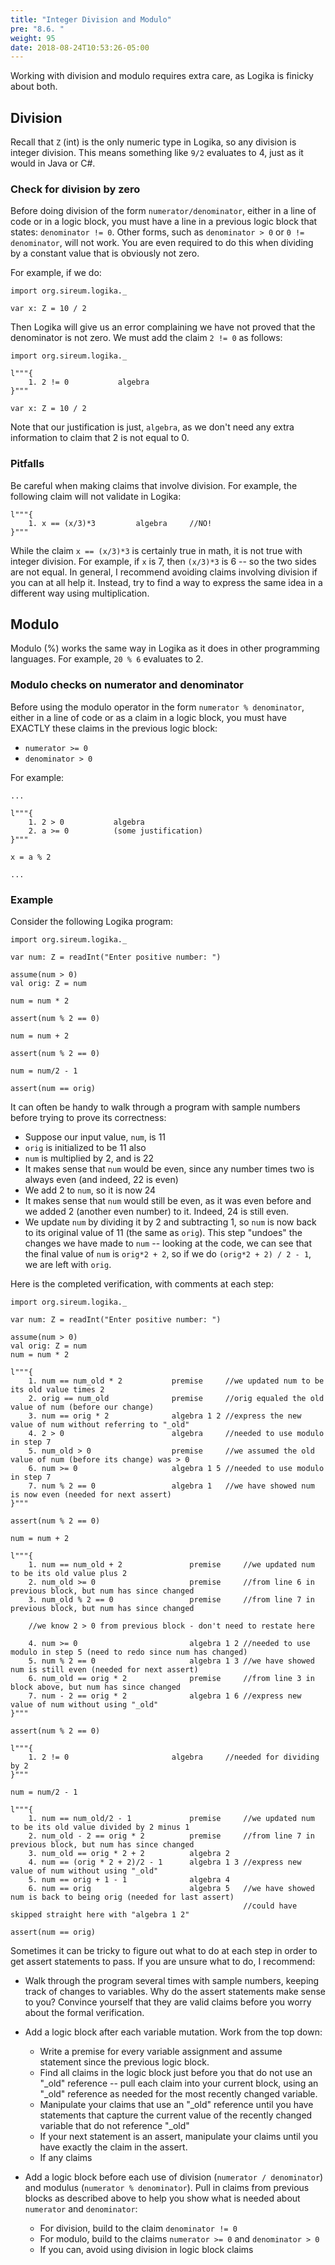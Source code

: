 ```yaml
---
title: "Integer Division and Modulo"
pre: "8.6. "
weight: 95
date: 2018-08-24T10:53:26-05:00
---
```


Working with division and modulo requires extra care, as Logika is finicky about both.

## Division

Recall that `Z` (int) is the only numeric type in Logika, so any division is integer division. This means something like `9/2` evaluates to 4, just as it would in Java or C#.

### Check for division by zero

Before doing division of the form `numerator/denominator`, either in a line of code or in a logic block, you must have a line in a previous logic block that states: `denominator != 0`. Other forms, such as `denominator > 0` or `0 != denominator`, will not work. You are even required to do this when dividing by a constant value that is obviously not zero.

For example, if we do:

```text
import org.sireum.logika._

var x: Z = 10 / 2
```

Then Logika will give us an error complaining we have not proved that the denominator is not zero. We must add the claim `2 != 0` as follows:

```text
import org.sireum.logika._

l"""{
    1. 2 != 0           algebra
}"""

var x: Z = 10 / 2
```

Note that our justification is just, `algebra`, as we don't need any extra information to claim that 2 is not equal to 0.

### Pitfalls

Be careful when making claims that involve division. For example, the following claim will not validate in Logika:

```text
l"""{
    1. x == (x/3)*3         algebra     //NO!
}"""
```

While the claim `x == (x/3)*3` is certainly true in math, it is not true with integer division. For example, if `x` is 7, then `(x/3)*3` is 6 -- so the two sides are not equal. In general, I recommend avoiding claims involving division if you can at all help it. Instead, try to find a way to express the same idea in a different way using multiplication.

## Modulo

Modulo (%) works the same way in Logika as it does in other programming languages. For example, `20 % 6` evaluates to 2.

### Modulo checks on numerator and denominator

Before using the modulo operator in the form `numerator % denominator`, either in a line of code or as a claim in a logic block, you must have EXACTLY these claims in the previous logic block:

- `numerator >= 0`
- `denominator > 0`

For example:

```text
...

l"""{
    1. 2 > 0           algebra
    2. a >= 0          (some justification)
}"""

x = a % 2

...
```

### Example

Consider the following Logika program:

```text
import org.sireum.logika._

var num: Z = readInt("Enter positive number: ")

assume(num > 0)
val orig: Z = num

num = num * 2

assert(num % 2 == 0)

num = num + 2

assert(num % 2 == 0)

num = num/2 - 1

assert(num == orig)
```

It can often be handy to walk through a program with sample numbers before trying to prove its correctness:

- Suppose our input value, `num`, is 11
- `orig` is initialized to be 11 also
- `num` is multiplied by 2, and is 22
- It makes sense that `num` would be even, since any number times two is always even (and indeed, 22 is even)
- We add 2 to `num`, so it is now 24
- It makes sense that `num` would still be even, as it was even before and we added 2 (another even number) to it. Indeed, 24 is still even.
- We update `num` by dividing it by 2 and subtracting 1, so `num` is now back to its original value of 11 (the same as `orig`). This step "undoes" the changes we have made to `num` -- looking at the code, we can see that the final value of `num` is `orig*2 + 2`, so if we do `(orig*2 + 2) / 2 - 1`, we are left with `orig`.

Here is the completed verification, with comments at each step:

```text
import org.sireum.logika._

var num: Z = readInt("Enter positive number: ")

assume(num > 0)
val orig: Z = num
num = num * 2

l"""{
    1. num == num_old * 2           premise     //we updated num to be its old value times 2
    2. orig == num_old              premise     //orig equaled the old value of num (before our change)
    3. num == orig * 2              algebra 1 2 //express the new value of num without referring to "_old"
    4. 2 > 0                        algebra     //needed to use modulo in step 7
    5. num_old > 0                  premise     //we assumed the old value of num (before its change) was > 0
    6. num >= 0                     algebra 1 5 //needed to use modulo in step 7
    7. num % 2 == 0                 algebra 1   //we have showed num is now even (needed for next assert)
}"""

assert(num % 2 == 0)

num = num + 2 

l"""{
    1. num == num_old + 2               premise     //we updated num to be its old value plus 2
    2. num_old >= 0                     premise     //from line 6 in previous block, but num has since changed
    3. num_old % 2 == 0                 premise     //from line 7 in previous block, but num has since changed

    //we know 2 > 0 from previous block - don't need to restate here

    4. num >= 0                         algebra 1 2 //needed to use modulo in step 5 (need to redo since num has changed)
    5. num % 2 == 0                     algebra 1 3 //we have showed num is still even (needed for next assert)
    6. num_old == orig * 2              premise     //from line 3 in block above, but num has since changed
    7. num - 2 == orig * 2              algebra 1 6 //express new value of num without using "_old"
}"""

assert(num % 2 == 0)

l"""{
    1. 2 != 0                       algebra     //needed for dividing by 2
}"""

num = num/2 - 1

l"""{
    1. num == num_old/2 - 1             premise     //we updated num to be its old value divided by 2 minus 1
    2. num_old - 2 == orig * 2          premise     //from line 7 in previous block, but num has since changed
    3. num_old == orig * 2 + 2          algebra 2
    4. num == (orig * 2 + 2)/2 - 1      algebra 1 3 //express new value of num without using "_old"
    5. num == orig + 1 - 1              algebra 4
    6. num == orig                      algebra 5   //we have showed num is back to being orig (needed for last assert)
                                                    //could have skipped straight here with "algebra 1 2"

assert(num == orig)
```

Sometimes it can be tricky to figure out what to do at each step in order to get assert statements to pass. If you are unsure what to do, I recommend:

- Walk through the program several times with sample numbers, keeping track of changes to variables. Why do the assert statements make sense to you? Convince yourself that they are valid claims before you worry about the formal verification.

- Add a logic block after each variable mutation. Work from the top down:
    - Write a premise for every variable assignment and assume statement since the previous logic block.
    - Find all claims in the logic block just before you that do not use an "_old" reference -- pull each claim into your current block, using an "_old" reference as needed for the most recently changed variable.
    - Manipulate your claims that use an "_old" reference until you have statements that capture the current value of the recently changed variable that do not reference "_old"
    - If your next statement is an assert, manipulate your claims until you have exactly the claim in the assert.
    - If any claims 

- Add a logic block before each use of division (`numerator / denominator`) and modulus (`numerator % denominator`). Pull in claims from previous blocks as described above to help you show what is needed about `numerator` and `denominator`:
    - For division, build to the claim `denominator != 0`
    - For modulo, build to the claims `numerator >= 0` and `denominator > 0`
    - If you can, avoid using division in logic block claims